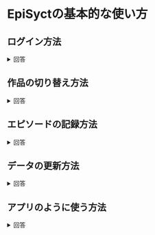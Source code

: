 # EpiSyctの基本的な使い方



## ログイン方法
<details>
<summary>回答</summary>

1. Annictで個人用アクセストークンを作成してください。  
   スコープは必ず｢読み込み + 書き込み｣で作成してください。  
   発行方法は[こちら](https://developers.annict.com/docs/authentication/personal-access-token)

2. EpiSyctに戻り作成したトークンを入力してログインボタンを押してください。
   > **Warning**
   >ログインに失敗する場合はトークンが間違っている可能性があります。

3. ログインに成功するとAnnictでステータスが｢見てる｣に設定しているアニメが表示されます。

   ![メイン画面](image\About\Main.png)
</details>



## 作品の切り替え方法
<details>
<summary>回答</summary>

1. 右上にある３本線のメニューアイコンを選択すると、Annictでステータスが｢見てる｣に設定しているアニメタイトルの一覧が表示されます。
   
   ![メニューの場所](image\About\Menu.png)

2. 切り替えたいアニメのタイトルを選択すると切り替わります。
</details>



## エピソードの記録方法
<details>
<summary>回答</summary>

1. 記録したい話数にある｢記録する｣ボタンを押すと記録されます。
   > **Note**
   > エピソードが無い場合は｢見た｣ステータスに変更するボタンが表示されます。

   > **Warning**
   >記録に失敗する場合はトークンのスコープが｢読み込み + 書き込み｣で作成されていない可能性があります。

   ![｢記録する｣ボタン](image\About\Watch-button.png)


### 一括記録したい場合
<details>
<summary>回答</summary>

1. ｢記録する｣ボタンの下にある下矢印を押すとほかのエピソードが表示されます。
   > **Note**
   > ほかのエピソードが無い場合は表示されません。

   ![ほかのエピソード表示ボタンの場所](image\About\Other-episode-menu.png)

2. 一括記録したい話数にある｢ここまで記録する｣ボタンを押すと一括記録されます。
   
   ![｢ここまで記録する｣ボタン](image\About\Other-episode-watch.png)
</details>
</details>



## データの更新方法
<details>
<summary>回答</summary>

- Annictで変更したことをEpiSyctに反映したい場合は、左上のアイコンを押すとデータが更新されて反映されます。
   > **Note**
   > ・サイトに再度アクセスするときに自動で更新されます。  
   > ・スマホやタブレットでアプリのように使用している場合は、タスクキルしてから再度アクセスするときに自動で更新されます。
   
   ![データを更新](image\About\Data-get.png)
</details>



## アプリのように使う方法
<details>
<summary>回答</summary>

- EpiSyctはPWAに対応しているため、アプリのように使用することができます。
  
### iOS
<details>
<summary>回答</summary>

1. SafariでEpiSyctのページを開いてください。
   
2. 画面下部の共有ボタンを押して｢ホーム画面に追加｣を押す。
   
   ![共有ボタンとホーム画面に追加の場所](image\About\PWA\iOS\iPhone-1&2.png)

3. 右上の｢追加｣を押すとホーム画面に追加されます。
   
   ![追加ボタンの場所とホームに追加された画像](image\About\PWA\iOS\iPhone-3&4.png)

4. ほかのアプリと同じように起動してお使い下さい。
   > **Note**
   > 再度ログインが必要です。
</details>

### Android
<details>
<summary>回答</summary>

1. ChromeでEpiSyctのページを開いてください。
   > **Note**
   > PWAに対応しているほかのブラウザでも可能です。

2. 下部に出てきた｢ホーム画面に EpiSyct を追加｣を押します。
   
   ![ホーム画面に EpiSyct を追加の場所](image\About\PWA\Android\Android-1.png)
   
3. インストールを押すとホーム画面にアイコンが追加されます。
   
   ![インストールを押す](image\About\PWA\Android\Android-2.png)
   
4. ほかのアプリと同じように起動してお使い下さい。
   > **Note**
   > 再度ログインが必要です。
</details>

### PC
<details>
<summary>回答</summary>

1. ChromeでEpiSyctのページを開いてください。
   > **Note**
   > PWAに対応しているほかのブラウザでも可能です。

2. 右上にあるアプリインストールボタンを押します。
   
   ![アプリインストールボタン](image\About\PWA\PC\PC-1.png)

3. インストールを押すと別のウィンドウでアプリが開きます。
   > **Note**
   > 再度ログインが必要です。
   
   ![インストールを押す](image\About\PWA\PC\PC-2.png)

4. ショートカットをデスクトップに表示したり、タスクバーにピン止めしたりできます。
</details>